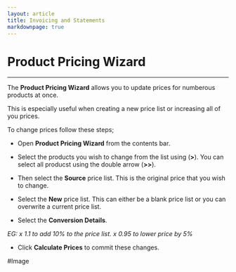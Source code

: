 ```yaml
---
layout: article
title: Invoicing and Statements
markdownpage: true
---
```


# Product Pricing Wizard

---

The **Product Pricing Wizard** allows you to update prices for numberous products at once.

This is especially useful when creating a new price list or increasing all of you prices.

To change prices follow these steps;

* Open **Product Pricing Wizard** from the contents bar.

* Select the products you wish to change from the list using (**>**). You can select all producst using the double arrow (**>>**).

* Then select the **Source** price list. This is the original price that you wish to change.

* Select the **New** price list. This can either be a blank price list or you can overwrite a current price list.

* Select the **Conversion Details**. 

*EG:*
*x 1.1 to add 10% to the price list.*
*x 0.95 to lower price by 5%*

* Click **Calculate Prices** to commit these changes.

#Image
